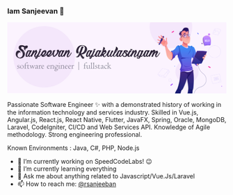 ### Iam Sanjeevan 👋

<img src="https://raw.githubusercontent.com/rsanjeeban/rsanjeeban/master/.github/workflows/Github%20PSD.jpg" alt="banner that says Sanjeevan Rajakulasingam - software engineer, full stack alongside a cartoon illustration of Sanjeevan">

Passionate Software Engineer ✨ with a demonstrated history of working in the information technology and services industry. Skilled in Vue.js, Angular.js, React.js, React Native, Flutter, JavaFX, Spring, Oracle, MongoDB, Laravel, CodeIgniter, CI/CD and Web Services API. Knowledge of Agile methodology. Strong engineering professional.

Known Environments : Java, C#, PHP, Node.js 

- 🔭 I’m currently working on SpeedCodeLabs! :wink: 
- 🌱 I’m currently learning everything
- 💬 Ask me about anything related to Javascript/Vue.Js/Laravel
- 📫 How to reach me: [@rsanjeeban](https://www.linkedin.com/in/rsanjeevan)


<!-- 📕 Latest Blog Posts -->
<!-- BLOG-POST-LIST:START -->
<!-- BLOG-POST-LIST:END -->

